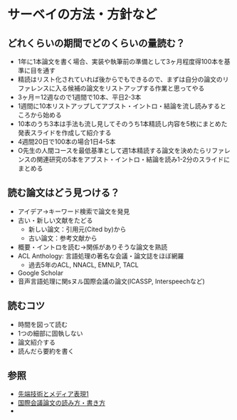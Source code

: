 # サーベイの方法・方針など

## どれくらいの期間でどのくらいの量読む？

- 1年に1本論文を書く場合、実装や執筆前の準備として3ヶ月程度得100本を基準に目を通す
- 精読はリスト化されていれば後からでもできるので、まずは自分の論文のリファレンスに入る候補の論文をリストアップする作業と思ってやる
- 3ヶ月＝12週なので1週間で10本、平日2-3本
- 1週間に10本リストアップしてアブスト・イントロ・結論を流し読みするところから始める
- 10本のうち3本は手法も流し見してそのうち1本精読し内容を5枚にまとめた発表スライドを作成して紹介する
- 4週間20日で100本の場合1日4-5本
- O先生の人間コースを最低基準として週1本精読する論文を決めたらリファレンスの関連研究の5本をアブスト・イントロ・結論を読み1-2分のスライドにまとめる

## 読む論文はどう見つける？

- アイデア→キーワード検索で論文を発見
- 古い・新しい文献をたどる
  - 新しい論文：引用元(Cited by)から
  - 古い論文：参考文献から
- 概要・イントロを読む→関係がありそうな論文を熟読
- ACL Anthology: 言語処理の著名な会議・論文誌をほぼ網羅
  - 過去5年のACL, NNACL, EMNLP, TACL
- Google Scholar
- 音声言語処理に関sヌル国際会議の論文(ICASSP, Interspeechなど)

## 読むコツ

- 時間を図って読む
- 1つの細部に固執しない
- 論文紹介する
- 読んだら要約を書く

## 参照

- [先端技術とメディア表現1](https://www.slideshare.net/Ochyai/1-ftma15)
- [国際会議論文の読み方・書き方](http://www.phontron.com/slides/neubig15nlptutorial.pdf)
- 

